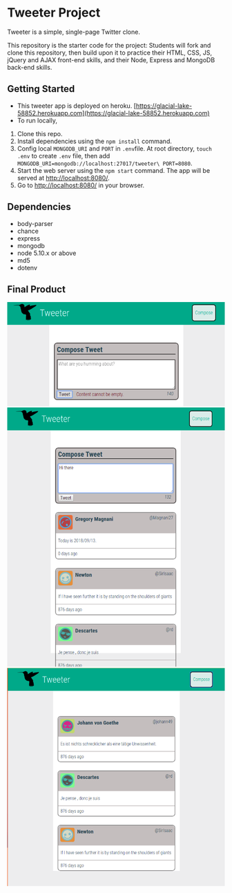 # Tweeter Project

Tweeter is a simple, single-page Twitter clone.

This repository is the starter code for the project: Students will fork and clone this repository, then build upon it to practice their HTML, CSS, JS, jQuery and AJAX front-end skills, and their Node, Express and MongoDB back-end skills.

## Getting Started
- This tweeter app is deployed on heroku. [https://glacial-lake-58852.herokuapp.com](https://glacial-lake-58852.herokuapp.com)
- To run locally, 
1. Clone this repo.
2. Install dependencies using the `npm install` command.
3. Config local ```MONGODB_URI``` and ```PORT``` in ```.env```file. At root directory, ```touch .env``` to create ```.env``` file, then add ```MONGODB_URI=mongodb://localhost:27017/tweeter\
PORT=8080```.
4. Start the web server using the `npm start` command. The app will be served at <http://localhost:8080/>.
5. Go to <http://localhost:8080/> in your browser.

## Dependencies
- body-parser
- chance
- express
- mongodb
- node 5.10.x or above
- md5
- dotenv

## Final Product
![Screenshot of tweet compose box](https://github.com/fei-gao/tweeter/blob/master/docs/tweet-box.png)
![Screenshot of tweets](https://github.com/fei-gao/tweeter/blob/master/docs/tweets.png)
![Screenshot of initial tweets](https://github.com/fei-gao/tweeter/blob/master/docs/initial-tweets.png)

